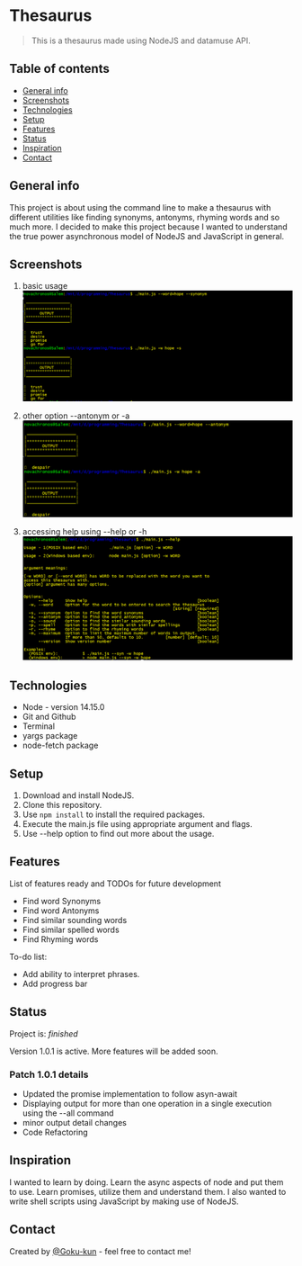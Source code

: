 # Thesaurus

> This is a thesaurus made using NodeJS and datamuse API.

## Table of contents

* [General info](#general-info)
* [Screenshots](#screenshots)
* [Technologies](#technologies)
* [Setup](#setup)
* [Features](#features)
* [Status](#status)
* [Inspiration](#inspiration)
* [Contact](#contact)

## General info

This project is about using the command line to make a thesaurus with different utilities like finding synonyms, antonyms, rhyming words and so much more. I decided to make this project because I wanted to understand the true power asynchronous model of NodeJS and JavaScript in general.

## Screenshots

1. basic usage
![basic use](./resources/images/output-detailed.png)

2. other option --antonym or -a
![Antonym output](./resources/images/output-antonym.png)

3. accessing help using --help or -h
![help output](./resources/images/output-help.png)

## Technologies

* Node - version 14.15.0
* Git and Github
* Terminal
* yargs package
* node-fetch package

## Setup

1. Download and install NodeJS.
2. Clone this repository.
3. Use `npm install` to install the required packages. 
4. Execute the main.js file using appropriate argument and flags.
5. Use --help option to find out more about the usage.

## Features

List of features ready and TODOs for future development

* Find word Synonyms
* Find word Antonyms
* Find similar sounding words
* Find similar spelled words
* Find Rhyming words

To-do list:

* Add ability to interpret phrases.
* Add progress bar

## Status

Project is: _finished_

Version 1.0.1 is active. More features will be added soon.

### Patch 1.0.1 details
* Updated the promise implementation to follow asyn-await
* Displaying output for more than one operation in a single execution using the --all command
* minor output detail changes
* Code Refactoring

## Inspiration

I wanted to learn by doing. Learn the async aspects of node and put them to use. Learn promises, utilize them and understand them. I also wanted to write shell scripts using JavaScript by making use of NodeJS.

## Contact

Created by [@Goku-kun](https://github.com/Goku-kun) - feel free to contact me!
